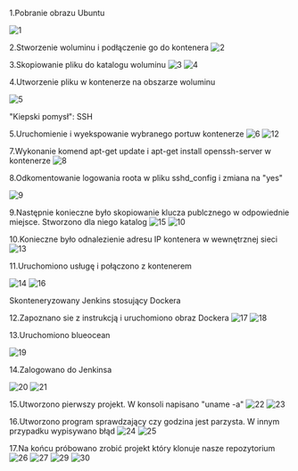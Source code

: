 1.Pobranie obrazu Ubuntu

![1](https://user-images.githubusercontent.com/58219271/151593191-545bd626-7169-461b-8f2f-ef615ad9a029.JPG)

2.Stworzenie woluminu i podłączenie go do kontenera
![2](https://user-images.githubusercontent.com/58219271/151593331-68599323-33c4-4232-bfad-0e80b2b4e15e.JPG)

3.Skopiowanie pliku do katalogu woluminu
![3](https://user-images.githubusercontent.com/58219271/151593441-cc845c99-10e4-42e3-82db-4d31d9fceb02.JPG)
![4](https://user-images.githubusercontent.com/58219271/151593722-db71fc97-b8c4-409b-8a07-2788906edd80.JPG)

4.Utworzenie pliku w kontenerze na obszarze woluminu

![5](https://user-images.githubusercontent.com/58219271/151594055-78badd1b-1adb-408a-9128-1fe7e6be4f49.JPG)

"Kiepski pomysł": SSH 

5.Uruchomienie i wyekspowanie wybranego portuw kontenerze
![6](https://user-images.githubusercontent.com/58219271/151594235-ce1e3707-5e7c-4509-9f3b-6bcde31c1aab.JPG)
![12](https://user-images.githubusercontent.com/58219271/151594928-c89a8701-4b53-489e-9f1f-8c418cef84db.JPG)

7.Wykonanie komend apt-get update i apt-get install openssh-server w kontenerze
![8](https://user-images.githubusercontent.com/58219271/151594451-03dfec5e-7260-460a-bbcf-4657d61e8567.JPG)

8.Odkomentowanie logowania roota w pliku sshd_config i zmiana na "yes"

![9](https://user-images.githubusercontent.com/58219271/151594593-f07cadb8-ecc2-434c-aafa-bcdf47ec4ed5.JPG)

9.Następnie konieczne było skopiowanie klucza publcznego w odpowiednie miejsce. Stworzono dla niego katalog
![15](https://user-images.githubusercontent.com/58219271/151595221-dde96e9f-4e90-48e5-ba8e-8afc8f9461bf.JPG)
![10](https://user-images.githubusercontent.com/58219271/151594776-10fbe572-aed0-49f9-abf9-da40ac6817ab.JPG)

10.Konieczne było odnalezienie adresu IP kontenera w wewnętrznej sieci
![13](https://user-images.githubusercontent.com/58219271/151595054-b0510e98-e2bf-4688-9f54-af5306da4804.JPG)

11.Uruchomiono usługę i połączono z kontenerem

![14](https://user-images.githubusercontent.com/58219271/151595159-01324f5b-5416-43e8-8863-20e69b26fd8f.JPG)
![16](https://user-images.githubusercontent.com/58219271/151595250-9eeb5083-2915-4790-8700-6cfdd2a79a62.JPG)

Skonteneryzowany Jenkins stosujący Dockera

12.Zapoznano sie z instrukcją i uruchomiono obraz Dockera
![17](https://user-images.githubusercontent.com/58219271/151595382-3200c02e-335b-492d-9f8c-44d9c8f39ed1.JPG)
![18](https://user-images.githubusercontent.com/58219271/151595474-6aafa6a6-cfc5-46a8-8d7c-05bc595a94a5.JPG)

13.Uruchomiono blueocean

![19](https://user-images.githubusercontent.com/58219271/151595565-02780643-b21c-4dcb-9223-8c85223e4f45.JPG)


14.Zalogowano do Jenkinsa

![20](https://user-images.githubusercontent.com/58219271/151595655-39403d7a-3c4c-4306-8471-56bdb205c864.JPG)
![21](https://user-images.githubusercontent.com/58219271/151595677-a4623b9b-0f37-4169-8012-49743cff1187.JPG)

15.Utworzono pierwszy projekt. W konsoli napisano "uname -a"
![22](https://user-images.githubusercontent.com/58219271/151595736-1c356699-730d-4a71-b6b7-6d580113135b.JPG)
![23](https://user-images.githubusercontent.com/58219271/151595871-e33c11c4-f57f-4b37-b5d3-381ef231c5f3.JPG)

16.Utworzono program sprawdzający czy godzina jest parzysta. W innym przypadku wypisywano błąd
![24](https://user-images.githubusercontent.com/58219271/151595954-1c808544-8ad6-4033-9329-d2df5ede59a3.JPG)
![25](https://user-images.githubusercontent.com/58219271/151595964-1f35d81a-0157-4b93-be88-b055955e509e.JPG)

17.Na końcu próbowano zrobić projekt który klonuje nasze repozytorium
![26](https://user-images.githubusercontent.com/58219271/151596090-6f284dea-d822-4283-b306-6cc9722c06e0.JPG)
![27](https://user-images.githubusercontent.com/58219271/151596101-80fad293-52f8-4d23-bbf1-77b6d0e852a3.JPG)
![29](https://user-images.githubusercontent.com/58219271/151596109-c6830a5d-5cf5-45a5-8a3d-033ce275271f.JPG)
![30](https://user-images.githubusercontent.com/58219271/151596116-3d621ad4-afd3-4d97-8898-5ffdb0f363b4.JPG)

